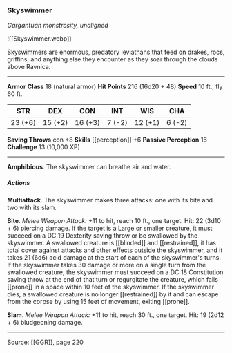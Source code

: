 ### Skyswimmer
_Gargantuan monstrosity, unaligned_

![[Skyswimmer.webp]]

Skyswimmers are enormous, predatory leviathans that feed on drakes, rocs, griffins, and anything else they encounter as they soar through the clouds above Ravnica.






---

**Armor Class** 18 (natural armor)
**Hit Points** 216 (16d20 + 48)
**Speed** 10 ft., fly 60 ft.

| STR     | DEX     | CON     | INT     | WIS     | CHA     |
|---------|---------|---------|---------|---------|---------|
| 23 (+6) | 15 (+2) | 16 (+3) | 7 (-2) | 12 (+1) | 6 (-2) |

**Saving Throws** con +8
**Skills** [[perception]] +6
**Passive Perception** 16
**Challenge** 13 (10,000 XP)

---

**Amphibious**. The skyswimmer can breathe air and water.

##### Actions
**Multiattack**. The skyswimmer makes three attacks: one with its bite and two with its slam.

**Bite**. _Melee Weapon Attack:_ +11 to hit, reach 10 ft., one target. Hit: 22 (3d10 + 6) piercing damage. If the target is a Large or smaller creature, it must succeed on a DC 19 Dexterity saving throw or be swallowed by the skyswimmer. A swallowed creature is [[blinded]] and [[restrained]], it has total cover against attacks and other effects outside the skyswimmer, and it takes 21 (6d6) acid damage at the start of each of the skyswimmer's turns. If the skyswimmer takes 30 damage or more on a single turn from the swallowed creature, the skyswimmer must succeed on a DC 18 Constitution saving throw at the end of that turn or regurgitate the creature, which falls [[prone]] in a space within 10 feet of the skyswimmer. If the skyswimmer dies, a swallowed creature is no longer [[restrained]] by it and can escape from the corpse by using 15 feet of movement, exiting [[prone]].

**Slam**. _Melee Weapon Attack:_ +11 to hit, reach 30 ft., one target. Hit: 19 (2d12 + 6) bludgeoning damage.


---

Source: [[GGR]], page 220